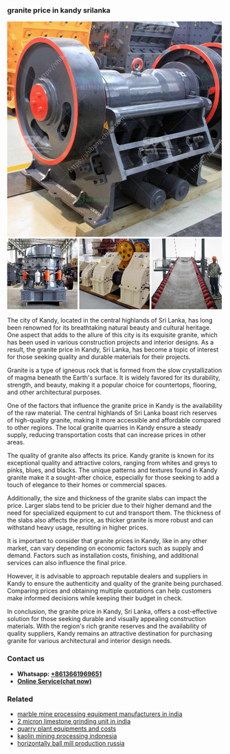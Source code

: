 <h3>granite price in kandy srilanka</h3><img src='1708499552.jpg' alt=''><p>The city of Kandy, located in the central highlands of Sri Lanka, has long been renowned for its breathtaking natural beauty and cultural heritage. One aspect that adds to the allure of this city is its exquisite granite, which has been used in various construction projects and interior designs. As a result, the granite price in Kandy, Sri Lanka, has become a topic of interest for those seeking quality and durable materials for their projects.</p><p>Granite is a type of igneous rock that is formed from the slow crystallization of magma beneath the Earth's surface. It is widely favored for its durability, strength, and beauty, making it a popular choice for countertops, flooring, and other architectural purposes.</p><p>One of the factors that influence the granite price in Kandy is the availability of the raw material. The central highlands of Sri Lanka boast rich reserves of high-quality granite, making it more accessible and affordable compared to other regions. The local granite quarries in Kandy ensure a steady supply, reducing transportation costs that can increase prices in other areas.</p><p>The quality of granite also affects its price. Kandy granite is known for its exceptional quality and attractive colors, ranging from whites and greys to pinks, blues, and blacks. The unique patterns and textures found in Kandy granite make it a sought-after choice, especially for those seeking to add a touch of elegance to their homes or commercial spaces.</p><p>Additionally, the size and thickness of the granite slabs can impact the price. Larger slabs tend to be pricier due to their higher demand and the need for specialized equipment to cut and transport them. The thickness of the slabs also affects the price, as thicker granite is more robust and can withstand heavy usage, resulting in higher prices.</p><p>It is important to consider that granite prices in Kandy, like in any other market, can vary depending on economic factors such as supply and demand. Factors such as installation costs, finishing, and additional services can also influence the final price.</p><p>However, it is advisable to approach reputable dealers and suppliers in Kandy to ensure the authenticity and quality of the granite being purchased. Comparing prices and obtaining multiple quotations can help customers make informed decisions while keeping their budget in check.</p><p>In conclusion, the granite price in Kandy, Sri Lanka, offers a cost-effective solution for those seeking durable and visually appealing construction materials. With the region's rich granite reserves and the availability of quality suppliers, Kandy remains an attractive destination for purchasing granite for various architectural and interior design needs.</p><h3>Contact us</h3><ul><li><strong>Whatsapp:&nbsp;<a href="https://wa.me/8613661969651">+8613661969651</a></strong></li><li><a href="https://swt.shibang-china.com/?git&amp;zhl&amp;granite price in kandy srilanka"><strong>Online Service(chat now)</strong></a></li></ul><h3>Related</h3><ul><li><a href='marble mine processing equipment manufacturers in india.md'>marble mine processing equipment manufacturers in india</a></li><li><a href='2 micron limestone grinding unit in india.md'>2 micron limestone grinding unit in india</a></li><li><a href='quarry plant equipments and costs.md'>quarry plant equipments and costs</a></li><li><a href='kaolin mining processing indonesia.md'>kaolin mining processing indonesia</a></li><li><a href='horizontally ball mill production russia.md'>horizontally ball mill production russia</a></li></ul>